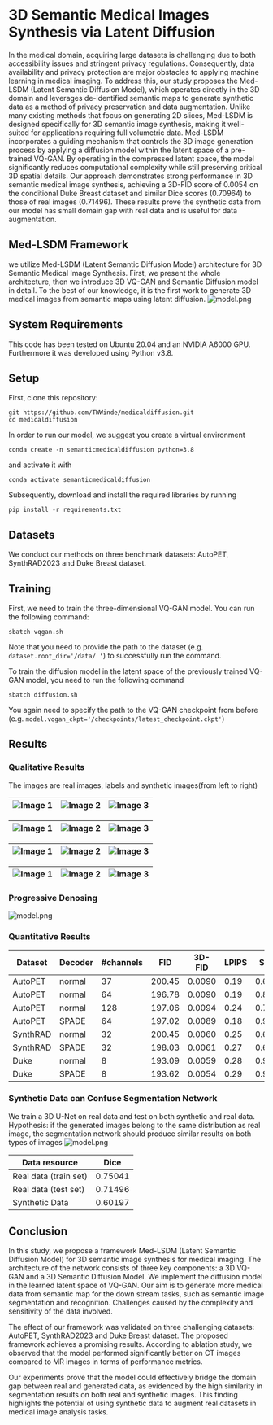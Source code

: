 # 3D Semantic Medical Images Synthesis via Latent Diffusion 

In the medical domain, acquiring large datasets is challenging due to both accessibility issues and stringent privacy regulations. Consequently, data availability and privacy protection are major obstacles to applying machine learning in medical imaging. To address this, our study proposes the Med-LSDM (Latent Semantic Diffusion Model), which operates directly in the 3D domain and leverages de-identified semantic maps to generate synthetic data as a method of privacy preservation and data augmentation. Unlike many existing methods that focus on generating 2D slices, Med-LSDM is designed specifically for 3D semantic image synthesis, making it well-suited for applications requiring full volumetric data. Med-LSDM incorporates a guiding mechanism that controls the 3D image generation process by applying a diffusion model within the latent space of a pre-trained VQ-GAN. By operating in the compressed latent space, the model significantly reduces computational complexity while still preserving critical 3D spatial details. Our approach demonstrates strong performance in 3D semantic medical image synthesis, achieving a 3D-FID score of 0.0054 on the conditional Duke Breast dataset and similar Dice scores (0.70964) to those of real images (0.71496). These results prove the synthetic data from our model has small domain gap with real data and is useful for data augmentation.

## Med-LSDM Framework
we utilize Med-LSDM (Latent Semantic Diffusion Model) architecture for 3D Semantic Medical Image Synthesis. First, we present the whole
architecture, then we introduce 3D VQ-GAN and Semantic Diffusion model in detail. To the
best of our knowledge, it is the first work to generate 3D medical images from semantic maps
using latent diffusion.
![model.png](assets//model.png)

## System Requirements
This code has been tested on Ubuntu 20.04 and an NVIDIA A6000 GPU. Furthermore it was developed using Python v3.8.

## Setup
First, clone this repository:
```
git https://github.com/TWWinde/medicaldiffusion.git
cd medicaldiffusion
```

In order to run our model, we suggest you create a virtual environment 
```
conda create -n semanticmedicaldiffusion python=3.8
``` 
and activate it with 
```
conda activate semanticmedicaldiffusion
```
Subsequently, download and install the required libraries by running 
```
pip install -r requirements.txt
```
## Datasets
We conduct our methods on three benchmark datasets: AutoPET, SynthRAD2023 and Duke Breast dataset.
## Training
First, we need to train the three-dimensional VQ-GAN model.  You can run the following command:

```
sbatch vqgan.sh
```
Note that you need to provide the path to the dataset (e.g. ```dataset.root_dir='/data/
'```) to successfully run the command.

To train the diffusion model in the latent space of the previously trained VQ-GAN model, you need to run the following command
```
sbatch diffusion.sh
```
You again need to specify the path to the VQ-GAN checkpoint from before (e.g. ```model.vqgan_ckpt='/checkpoints/latest_checkpoint.ckpt'```)

## Results

### Qualitative Results
The images are real images, labels and synthetic images(from left to right)

|![Image 1](assets/75_image.gif) <br/>|![Image 2]( assets/75_label.gif)|![Image 3](assets/75_sample.gif)|
|---|----------------------------------------------------------------------------------|----------------------------------------------------------------------------------|

| ![Image 1](assets/95_image.gif) <br/> | ![Image 2]( assets/95_label.gif) | ![Image 3](assets/95_sample.gif) |
|------------------------------------------------------------------------------------------|-------------------------------------------------------------------------------------|-------------------------------------------------------------------------------------|

| ![Image 1](assets/13_image.gif) <br/> | ![Image 2](assets/13_label.gif) | ![Image 3](assets/13_sample.gif) |
|------------------------------------------------------------------------------------------|-------------------------------------------------------------------------------------|-------------------------------------------------------------------------------------|

| ![Image 1](assets/1_image.gif) <br/> | ![Image 2]( assets/1_label.gif) | ![Image 3](assets/1_sample.gif) |
|-----------------------------------------------------------------------------------------|------------------------------------------------------------------------------------|------------------------------------------------------------------------------------|

### Progressive Denosing

![model.png](assets/prograssiv.png)

### Quantitative Results

| Dataset  | Decoder | #channels | FID   | 3D-FID | LPIPS | SSIM   | RMSE  | PSNR  |
|----------|---------|-----------|-------|--------|-------|--------|-------|-------|
| AutoPET  | normal  | 37        | 200.45| 0.0090 | 0.19  | 0.6307 | 0.13  | 17.75 |
| AutoPET  | normal  | 64        | 196.78| 0.0090 | 0.19  | 0.8374 | 0.13  | 17.75 |
| AutoPET  | normal  | 128       | 197.06| 0.0094 | 0.24  | 0.7090 | 0.41  | 7.74  |
| AutoPET  | SPADE   | 64        | 197.02| 0.0089 | 0.18  | 0.9969 | 0.16  | 15.93 |
| SynthRAD | normal  | 32        | 200.45| 0.0060 | 0.25  | 0.6307 | 0.32  | 9.91  |
| SynthRAD | SPADE   | 32        | 198.03| 0.0061 | 0.27  | 0.6147 | 0.36  | 8.89  |
| Duke     | normal  | 8         | 193.09| 0.0059 | 0.28  | 0.9390 | 0.20  | 14.95 |
| Duke     | SPADE   | 8         | 193.62| 0.0054 | 0.29  | 0.9271 | 0.21  | 14.87 |

### Synthetic Data can Confuse Segmentation Network
We train a 3D U-Net on real data and test on both synthetic and real data.
Hypothesis: if the generated images belong to the same distribution as real image, the segmentation network should produce similar results on both types of images
![model.png](assets/compare.png)

| Data resource         | Dice    |
|-----------------------|---------|
| Real data (train set) | 0.75041 |
| Real data (test set)  | 0.71496 | 
| Synthetic Data        | 0.60197 |



## Conclusion

In this study, we propose a framework Med-LSDM (Latent Semantic Diffusion Model) for 3D semantic image synthesis for medical imaging. The architecture of the network consists of three key components:  a 3D VQ-GAN and a 3D Semantic Diffusion Model. We implement the diffusion model in the learned latent space of VQ-GAN. Our aim is to generate more medical data from semantic map for the down stream tasks, such as semantic image segmentation and recognition. Challenges caused by the complexity and sensitivity of the data involved. 

The effect of our framework was validated on three challenging datasets: AutoPET, SynthRAD2023 and Duke Breast dataset. The proposed framework achieves a  promising results. According to ablation study, we observed that the model performed significantly better on CT images compared to MR images in terms of performance metrics.

Our experiments prove that the model could effectively bridge the domain gap between real and generated data, as evidenced by the high similarity in segmentation results on both real and synthetic images. This finding highlights the potential of using synthetic data to augment real datasets in medical image analysis tasks.